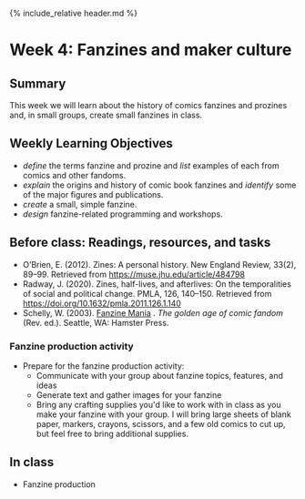 {% include_relative header.md %}

# Week 4: Fanzines and maker culture

## Summary
This week we will learn about the history of comics fanzines and prozines and, in small groups, create small fanzines in class.

## Weekly Learning Objectives

- *define* the terms fanzine and prozine and *list* examples of each from comics and other fandoms.
- *explain* the origins and history of comic book fanzines and *identify* some of the major figures and publications.
- *create* a small, simple fanzine.
- *design* fanzine-related programming and workshops.
 
## Before class: Readings, resources, and tasks
- O’Brien, E. (2012). Zines: A personal history. New England Review, 33(2), 89–99. Retrieved from <https://muse.jhu.edu/article/484798>
- Radway, J. (2020). Zines, half-lives, and afterlives: On the temporalities of social and political change. PMLA, 126, 140–150. Retrieved from <https://doi.org/10.1632/pmla.2011.126.1.140>
- Schelly, W. (2003). [Fanzine Mania](https://iu.instructure.com/files/185344060/download?download_frd=1) . _The golden age of comic fandom_ (Rev. ed.). Seattle, WA: Hamster Press.

### Fanzine production activity
- Prepare for the fanzine production activity:
	- Communicate with your group about fanzine topics, features, and ideas
	- Generate text and gather images for your fanzine
	- Bring any crafting supplies you'd like to work with in class as you make your fanzine with your group. I will bring large sheets of blank paper, markers, crayons, scissors, and a few old comics to cut up, but feel free to bring additional supplies.

## In class

- Fanzine production
